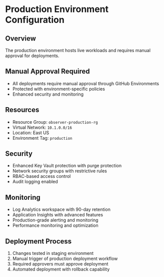 # Production Environment Configuration

## Overview
The production environment hosts live workloads and requires manual approval for deployments.

## Manual Approval Required
- All deployments require manual approval through GitHub Environments
- Protected with environment-specific policies
- Enhanced security and monitoring

## Resources
- Resource Group: `observer-production-rg`
- Virtual Network: `10.1.0.0/16`
- Location: East US
- Environment Tag: `production`

## Security
- Enhanced Key Vault protection with purge protection
- Network security groups with restrictive rules
- RBAC-based access control
- Audit logging enabled

## Monitoring
- Log Analytics workspace with 90-day retention
- Application Insights with advanced features
- Production-grade alerting and monitoring
- Performance monitoring and optimization

## Deployment Process
1. Changes tested in staging environment
2. Manual trigger of production deployment workflow
3. Required approvers must approve deployment
4. Automated deployment with rollback capability